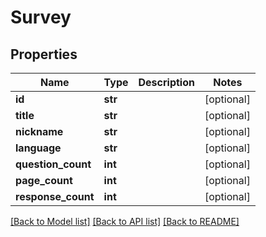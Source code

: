 # Survey

## Properties
Name | Type | Description | Notes
------------ | ------------- | ------------- | -------------
**id** | **str** |  | [optional] 
**title** | **str** |  | [optional] 
**nickname** | **str** |  | [optional] 
**language** | **str** |  | [optional] 
**question_count** | **int** |  | [optional] 
**page_count** | **int** |  | [optional] 
**response_count** | **int** |  | [optional] 

[[Back to Model list]](../README.md#documentation-for-models) [[Back to API list]](../README.md#documentation-for-api-endpoints) [[Back to README]](../README.md)


